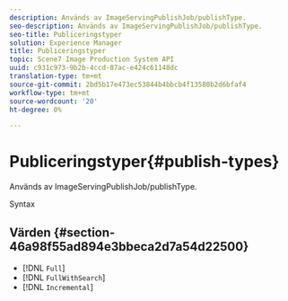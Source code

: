 ```yaml
---
description: Används av ImageServingPublishJob/publishType.
seo-description: Används av ImageServingPublishJob/publishType.
seo-title: Publiceringstyper
solution: Experience Manager
title: Publiceringstyper
topic: Scene7 Image Production System API
uuid: c931c973-9b2b-4ccd-87ac-e424c61148dc
translation-type: tm+mt
source-git-commit: 2bd5b17e473ec53844b4bbcb4f13580b2d6bfaf4
workflow-type: tm+mt
source-wordcount: '20'
ht-degree: 0%

---
```



# Publiceringstyper{#publish-types}

Används av ImageServingPublishJob/publishType.

Syntax

## Värden {#section-46a98f55ad894e3bbeca2d7a54d22500}

* [!DNL `Full`]
* [!DNL `FullWithSearch`]
* [!DNL `Incremental`]

